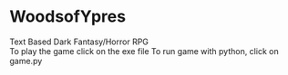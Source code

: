 # WoodsofYpres
Text Based Dark Fantasy/Horror RPG  
To play the game click on the exe file 
To run game with python, click on game.py 
